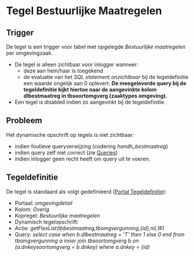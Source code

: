 # Tegel Bestuurlijke Maatregelen

## Trigger

De tegel is een trigger voor tabel met opgelegde *Bestuurlijke maatregelen* per omgevingzaak.

  * De tegel is alleen zichtbaar voor inlogger wanneer: 
    * deze aan hem/haar is toegekend 
    * de evaluatie van het *SQL statement onzichtbaar* bij de tegeldefinitie een waarde ongelijk aan 0 oplevert. **De meegeleverde query bij de tegeldefinitie kijkt hiertoe naar de aangevinkte kolom dlbestmaatreg in tbsoortomgverg (zaaktypes omgeving).** 
  * Een tegel is disabled indien zo aangevinkt bij de tegeldefinitie.

## Probleem

Het dynamische opschrift op tegels is niet zichtbaar:

  * indien foutieve queryverwijzing (codering *handh_bestmaatreg*) 
  * indien query zelf niet correct (zie [Queries](/docs/instellen_inrichten/queries.md))
  * indien inlogger geen recht heeft om query uit te voeren. 

## Tegeldefinitie

De tegel is standaard als volgt gedefinieerd ([Portal Tegeldefinitie](/docs/instellen_inrichten/portaldefinitie/portal_tegel.md)):

  * Portaal: *omgevingdetail*
  * Kolom: *Overig*
  * Kopregel: *Bestuurlijke maatregelen*
  * Dynamisch tegelopschrift: 
  * Actie: *getFlexList(tbbestmaatreg,tbomgvergunning,{id},nil,W)*
  * Query: *select case when b.dlbestmaatreg = 'T' then 1 else 0 end from tbomgvergunning a inner join tbsoortomgverg b 
       on (a.dnkeysoortomgverg = b.dnkey) where a.dnkey = {id}*

